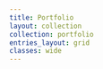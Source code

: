 ```yaml
---
title: Portfolio
layout: collection
collection: portfolio
entries_layout: grid
classes: wide
---
```


